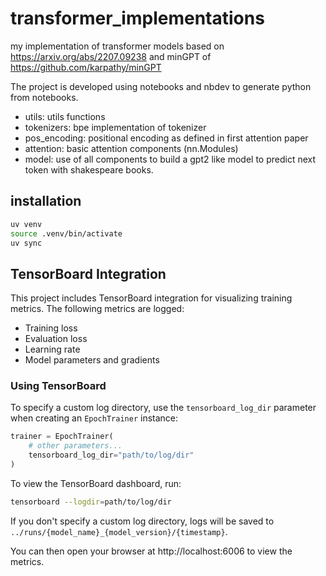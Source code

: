 # transformer_implementations

my implementation of transformer models based on https://arxiv.org/abs/2207.09238 and minGPT of https://github.com/karpathy/minGPT 

The project is developed using notebooks and nbdev to generate python from notebooks.

- utils: utils functions
- tokenizers: bpe implementation of tokenizer
- pos_encoding: positional encoding as defined in first attention paper
- attention: basic attention components (nn.Modules)
- model: use of all components to build a gpt2 like model to predict next token with shakespeare books.


## installation

```bash
uv venv
source .venv/bin/activate
uv sync
```

## TensorBoard Integration

This project includes TensorBoard integration for visualizing training metrics. The following metrics are logged:

- Training loss
- Evaluation loss
- Learning rate
- Model parameters and gradients

### Using TensorBoard

To specify a custom log directory, use the `tensorboard_log_dir` parameter when creating an `EpochTrainer` instance:

```python
trainer = EpochTrainer(
    # other parameters...
    tensorboard_log_dir="path/to/log/dir"
)
```

To view the TensorBoard dashboard, run:

```bash
tensorboard --logdir=path/to/log/dir
```

If you don't specify a custom log directory, logs will be saved to `../runs/{model_name}_{model_version}/{timestamp}`.

You can then open your browser at http://localhost:6006 to view the metrics.